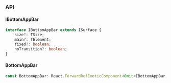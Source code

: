 

### API

#### IBottomAppBar

```ts
interface IBottomAppBar extends ISurface {
    size?: TSize;
    main?: TElement;
    fixed?: boolean;
    noTransition?: boolean;
}
```

#### BottomAppBar

```ts
const BottomAppBar: React.ForwardRefExoticComponent<Omit<IBottomAppBar, "ref"> & React.RefAttributes<unknown>>;
```

